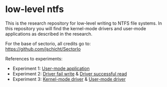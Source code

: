 # low-level ntfs
This is the research repository for low-level writing to NTFS file systems. In this repository you will find the kernel-mode drivers and user-mode applications as described in the research.

For the base of sectorio, all credits go to: https://github.com/jschicht/SectorIo

References to experiments:

- Experiment 1: [User-mode application](BootSector-SucceedWrite/)
- Experiment 2: [Driver fail write](https://github.com/rickvg/low-level-ntfs/tree/master/KMDF%20Driver1%20-%20FailedWrite) & [Driver successful read](https://github.com/rickvg/low-level-ntfs/tree/master/KMDF%20Driver1%20-%20ReadMFT)
- Experiment 3: [Kernel-mode driver](sectorio/) & [User-mode driver](user-mode-sectorio/)
